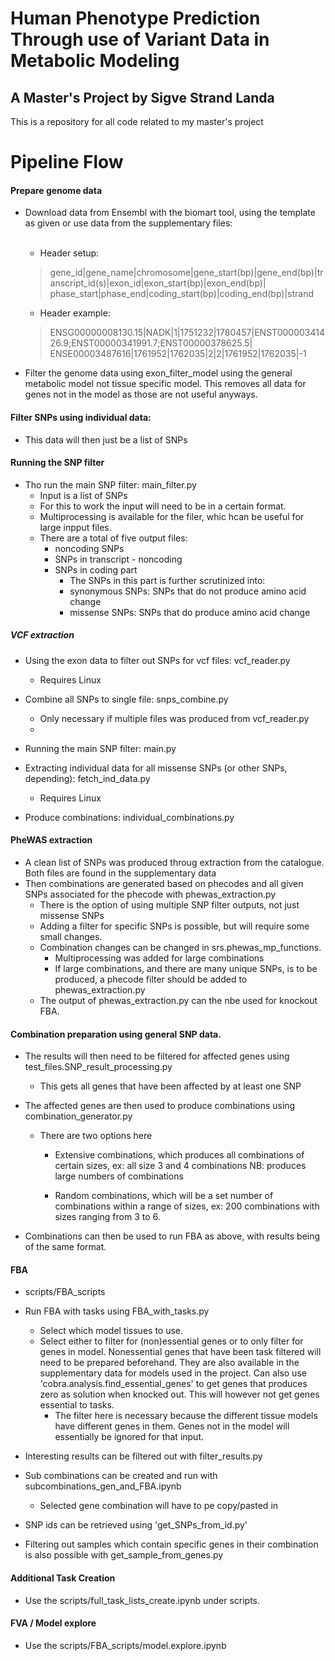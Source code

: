 # Human Phenotype Prediction Through use of Variant Data in Metabolic Modeling
## A Master's Project by Sigve Strand Landa

This is a repository for all code related to my master's project


# Pipeline Flow

#### Prepare genome data
- Download data from Ensembl with the biomart tool, using the template as given or use data from the supplementary files:<br /><br />

    - Header setup:<br />
    
    >gene_id|gene_name|chromosome|gene_start(bp)|gene_end(bp)|transcript_id(s)|exon_id|exon_start(bp)|exon_end(bp)|
    phase_start|phase_end|coding_start(bp)|coding_end(bp)|strand
    
    - Header example:<br />
    
    >ENSG00000008130.15|NADK|1|1751232|1780457|ENST00000341426.9;ENST00000341991.7;ENST00000378625.5|
    ENSE00003487616|1761952|1762035|2|2|1761952|1762035|-1
    
    
- Filter the genome data using exon_filter_model using the general metabolic model not tissue specific model. 
  This removes all data for genes not in the model as those are not useful anyways.
  
#### Filter SNPs using individual data:




- This data will then just be a list of SNPs

#### Running the SNP filter

- Tho run the main SNP filter: main_filter.py
    - Input is a list of SNPs
    - For this to work the input will need to be in a certain format.
    - Multiprocessing is available for the filer, whic hcan be useful for large inpput files.
    - There are a total of five output files:
        - noncoding SNPs
        - SNPs in transcript - noncoding
        - SNPs in coding part
            - The SNPs in this part is further scrutinized into:
            - synonymous SNPs: SNPs that do not produce amino acid change
            - missense SNPs: SNPs that do produce amino acid change 


##### VCF extraction
- Using the exon data to filter out SNPs for vcf files: vcf_reader.py
    - Requires Linux

- Combine all SNPs to single file: snps_combine.py
    - Only necessary if multiple files was produced from vcf_reader.py
    - 
- Running the main SNP filter: main.py
- Extracting individual data for all missense SNPs (or other SNPs, depending): fetch_ind_data.py
    - Requires Linux

- Produce combinations: individual_combinations.py

#### PheWAS extraction
- A clean list of SNPs was produced throug extraction from the catalogue. Both files are found in the supplementary data
- Then combinations are generated based on phecodes and all given SNPs associated for the phecode with phewas_extraction.py
    - There is the option of using multiple SNP filter outputs, not just missense SNPs
    - Adding a filter for specific SNPs is possible, but will require some small changes.
    - Combination changes can be changed in srs.phewas_mp_functions.
        - Multiprocessing was added for large combinations
        - If large combinations, and there are many unique SNPs, is to be produced, a phecode filter should be added to phewas_extraction.py
    - The output of phewas_extraction.py can the nbe used for knockout FBA.


#### Combination preparation using general SNP data. 

- The results will then need to be filtered for affected genes using test_files.SNP_result_processing.py
    - This gets all genes that have been affected by at least one SNP
- The affected genes are then used to produce combinations using combination_generator.py
    - There are two options here
        - Extensive combinations, which produces all combinations of certain sizes, ex: all size 3 and 4 combinations
          NB: produces large numbers of combinations

        - Random combinations, which will be a set number of combinations within a range of sizes,
          ex: 200 combinations with sizes ranging from 3 to 6.

- Combinations can then be used to run FBA as above, with results being of the same format.

#### FBA
- scripts/FBA_scripts

- Run FBA with tasks using FBA_with_tasks.py
    - Select which model tissues to use.
    - Select either to filter for (non)essential genes or to only filter for genes in model. 
      Nonessential genes that have been task filtered will need to be
      prepared beforehand. They are also available in the supplementary data for models used in the project. Can also use 'cobra.analysis.find_essential_genes' to
      get genes that produces zero as solution when knocked out. This will however not get genes essential to tasks.
      - The filter here is necessary because the different tissue models have different genes in them. Genes not in the
        model will essentially be ignored for that input.
  

- Interesting results can be filtered out with filter_results.py


- Sub combinations can be created and run with subcombinations_gen_and_FBA.ipynb
  - Selected gene combination will have to pe copy/pasted in

- SNP ids can be retrieved using 'get_SNPs_from_id.py'

- Filtering out samples which contain specific genes in their combination is also possible with 
  get_sample_from_genes.py

  
#### Additional Task Creation
- Use the scripts/full_task_lists_create.ipynb under scripts.


#### FVA / Model explore
- Use the scripts/FBA_scripts/model.explore.ipynb


